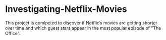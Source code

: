 # Investigating-Netflix-Movies
This project is comlpeted to discover if Netflix’s movies are getting shorter over time and which guest stars appear in the most popular episode of "The Office".
